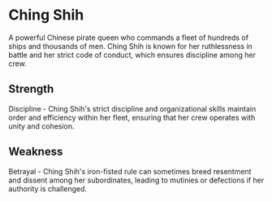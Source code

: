 # Ching Shih

A powerful Chinese pirate queen who commands a fleet of hundreds of ships and thousands of men. Ching Shih is known for her ruthlessness in battle and her strict code of conduct, which ensures discipline among her crew.

## Strength

Discipline - Ching Shih's strict discipline and organizational skills maintain order and efficiency within her fleet, ensuring that her crew operates with unity and cohesion.

## Weakness

Betrayal - Ching Shih's iron-fisted rule can sometimes breed resentment and dissent among her subordinates, leading to mutinies or defections if her authority is challenged.
